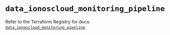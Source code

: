 # `data_ionoscloud_monitoring_pipeline`

Refer to the Terraform Registry for docs: [`data_ionoscloud_monitoring_pipeline`](https://registry.terraform.io/providers/ionos-cloud/ionoscloud/6.7.16/docs/data-sources/monitoring_pipeline).
